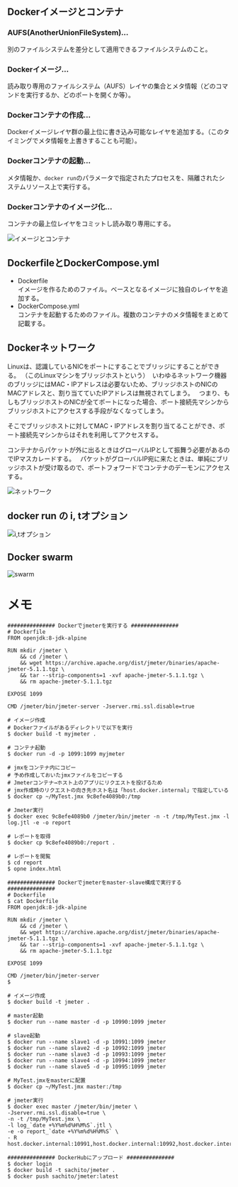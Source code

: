 ## Dockerイメージとコンテナ

### AUFS(AnotherUnionFileSystem)... 
別のファイルシステムを差分として適用できるファイルシステムのこと。  

### Dockerイメージ... 
読み取り専用のファイルシステム（AUFS）レイヤの集合とメタ情報（どのコマンドを実行するか、どのポートを開くか等）。  

### Dockerコンテナの作成... 
Dockerイメージレイヤ群の最上位に書き込み可能なレイヤを追加する。（このタイミングでメタ情報を上書きすることも可能）。  

### Dockerコンテナの起動... 
メタ情報か、`docker run`のパラメータで指定されたプロセスを、隔離されたシステムリソース上で実行する。  

### Dockerコンテナのイメージ化... 
コンテナの最上位レイヤをコミットし読み取り専用にする。


![イメージとコンテナ](/picture/Docker.png "イメージとコンテナ")
  
## DockerfileとDockerCompose.yml
- Dockerfile  
イメージを作るためのファイル。ベースとなるイメージに独自のレイヤを追加する。  
- DockerCompose.yml  
コンテナを起動するためのファイル。複数のコンテナのメタ情報をまとめて記載する。  

## Dockerネットワーク

Linuxは、認識しているNICをポートにすることでブリッジにすることができる。 （このLinuxマシンをブリッジホストという） 
いわゆるネットワーク機器のブリッジにはMAC・IPアドレスは必要ないため、ブリッジホストのNICのMACアドレスと、割り当てていたIPアドレスは無視されてしまう。  
つまり、もしもブリッジホストのNICが全てポートになった場合、ポート接続先マシンからブリッジホストにアクセスする手段がなくなってしまう。  
  
そこでブリッジホストに対してMAC・IPアドレスを割り当てることができ、ポート接続先マシンからはそれを利用してアクセスする。  
  
コンテナからパケットが外に出るときはグローバルIPとして振舞う必要があるのでIPマスカレードする。  
パケットがグローバルIP宛に来たときは、単純にブリッジホストが受け取るので、ポートフォワードでコンテナのデーモンにアクセスする。  


![ネットワーク](/picture/Docker2.png "ネットワーク")


## docker run の i, tオプション

![i,tオプション](/picture/Docker3.png "i,tオプション")


## Docker swarm

![swarm](/picture/Docker4.png "swarm")


# メモ
```
############### Dockerでjmeterを実行する ###############
# Dockerfile
FROM openjdk:8-jdk-alpine

RUN mkdir /jmeter \
    && cd /jmeter \
    && wget https://archive.apache.org/dist/jmeter/binaries/apache-jmeter-5.1.1.tgz \
    && tar --strip-components=1 -xvf apache-jmeter-5.1.1.tgz \
    && rm apache-jmeter-5.1.1.tgz

EXPOSE 1099

CMD /jmeter/bin/jmeter-server -Jserver.rmi.ssl.disable=true

# イメージ作成
# Dockerファイルがあるディレクトリで以下を実行
$ docker build -t myjmeter .

# コンテナ起動
$ docker run -d -p 1099:1099 myjmeter

# jmxをコンテナ内にコピー
# 予め作成しておいたjmxファイルをコピーする
# Jmeterコンテナ→ホスト上のアプリにリクエストを投げるため
# jmx作成時のリクエストの向き先ホスト名は「host.docker.internal」で指定している
$ docker cp ~/MyTest.jmx 9c8efe4089b0:/tmp

# Jmeter実行
$ docker exec 9c8efe4089b0 /jmeter/bin/jmeter -n -t /tmp/MyTest.jmx -l log.jtl -e -o report

# レポートを取得
$ docker cp 9c8efe4089b0:/report .

# レポートを閲覧
$ cd report
$ opne index.html
```
```
############### Dockerでjmeterをmaster-slave構成で実行する ###############
# Dockerfile
$ cat Dockerfile 
FROM openjdk:8-jdk-alpine

RUN mkdir /jmeter \
    && cd /jmeter \
    && wget https://archive.apache.org/dist/jmeter/binaries/apache-jmeter-5.1.1.tgz \
    && tar --strip-components=1 -xvf apache-jmeter-5.1.1.tgz \
    && rm apache-jmeter-5.1.1.tgz

EXPOSE 1099

CMD /jmeter/bin/jmeter-server
$

# イメージ作成
$ docker build -t jmeter .

# master起動
$ docker run --name master -d -p 10990:1099 jmeter

# slave起動
$ docker run --name slave1 -d -p 10991:1099 jmeter
$ docker run --name slave2 -d -p 10992:1099 jmeter
$ docker run --name slave3 -d -p 10993:1099 jmeter
$ docker run --name slave4 -d -p 10994:1099 jmeter
$ docker run --name slave5 -d -p 10995:1099 jmeter

# MyTest.jmxをmasterに配置
$ docker cp ~/MyTest.jmx master:/tmp

# jmeter実行
$ docker exec master /jmeter/bin/jmeter \
-Jserver.rmi.ssl.disable=true \
-n -t /tmp/MyTest.jmx \
-l log_`date +%Y%m%d%H%M%S`.jtl \
-e -o report_`date +%Y%m%d%H%M%S` \
- R host.docker.internal:10991,host.docker.internal:10992,host.docker.internal:10993,host.docker.internal:10994,host.docker.internal:10995
```
```
############### DockerHubにアップロード ###############
$ docker login
$ docker build -t sachito/jmeter .
$ docker push sachito/jmeter:latest
```
